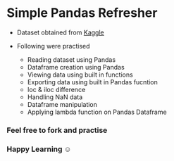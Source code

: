 # Simple Pandas Refresher
* Dataset obtained from [Kaggle](https://www.kaggle.com/bhageshcodebeast/asus-laptops-2020-jun)

* Following were practised
    * Reading dataset using Pandas
    * Dataframe creation using Pandas
    * Viewing data using built in functions
    * Exporting data using built in Pandas fucntion 
    * loc & iloc difference
    * Handling NaN data
    * Dataframe manipulation
    * Applying lambda function on Pandas Dataframe 

###  Feel free to fork and practise
### Happy Learning :relaxed: